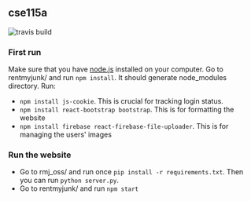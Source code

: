 ## cse115a

![travis build](https://travis-ci.org/ntjandra/cse115a.svg?branch=master)

### First run

Make sure that you have [node.js](https://nodejs.org/en/) installed on your computer. Go to rentmyjunk/ and run `npm install`. It should generate node_modules directory.
Run:
- `npm install js-cookie`. This is crucial for tracking login status.
- `npm install react-bootstrap bootstrap`. This is for formatting the website
- `npm install firebase react-firebase-file-uploader`. This is for managing the users' images

### Run the website
- Go to rmj_oss/ and run once `pip install -r requirements.txt`. Then you can run `python server.py`.
- Go to rentmyjunk/ and run `npm start`
